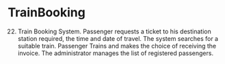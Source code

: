 # TrainBooking
22. Train Booking System. Passenger requests a ticket to his destination station required, the time and date of travel. The system searches for a suitable train. Passenger Trains and makes the choice of receiving the invoice. The administrator manages the list of registered passengers.
